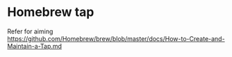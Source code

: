 # Homebrew tap

Refer for aiming https://github.com/Homebrew/brew/blob/master/docs/How-to-Create-and-Maintain-a-Tap.md
